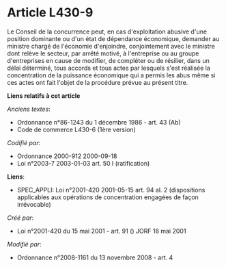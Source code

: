 # Article L430-9

Le Conseil de la concurrence peut, en cas d'exploitation abusive d'une position dominante ou d'un état de dépendance
économique, demander au ministre chargé de l'économie d'enjoindre, conjointement avec le ministre dont relève le secteur, par
arrêté motivé, à l'entreprise ou au groupe d'entreprises en cause de modifier, de compléter ou de résilier, dans un délai
déterminé, tous accords et tous actes par lesquels s'est réalisée la concentration de la puissance économique qui a permis
les abus même si ces actes ont fait l'objet de la procédure prévue au présent titre.

**Liens relatifs à cet article**

_Anciens textes_:

  - Ordonnance n°86-1243 du 1 décembre 1986 - art. 43 (Ab)
  - Code de commerce L430-6 (1ère version)

_Codifié par_:

  - Ordonnance 2000-912 2000-09-18
  - Loi n°2003-7 2003-01-03 art. 50 I (ratification)

**Liens**:

  - SPEC_APPLI: Loi n°2001-420 2001-05-15 art. 94 al. 2 (dispositions applicables aux opérations de concentration engagées de façon irrévocable)

_Créé par_:

  - Loi n°2001-420 du 15 mai 2001 - art. 91 () JORF 16 mai 2001

_Modifié par_:

  - Ordonnance n°2008-1161 du 13 novembre 2008 - art. 4
